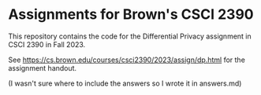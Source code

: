 # Assignments for Brown's CSCI 2390

This repository contains the code for the Differential Privacy assignment in
CSCI 2390 in Fall 2023.

See https://cs.brown.edu/courses/csci2390/2023/assign/dp.html for the assignment
handout.

(I wasn't sure where to include the answers so I wrote it in answers.md)
